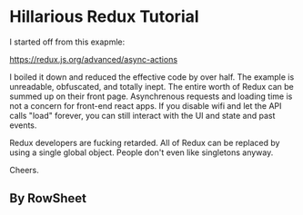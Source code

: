 # Hillarious Redux Tutorial

I started off from this exapmle:

https://redux.js.org/advanced/async-actions

I boiled it down and reduced the effective code by over half. The example is unreadable, obfuscated, and totally inept. The entire worth of Redux can be summed up on their front page. Asynchrenous requests and loading time is not a concern for front-end react apps. If you disable wifi and let the API calls "load" forever, you can still interact with the UI and state and past events.

Redux developers are fucking retarded. All of Redux can be replaced by using a single global object. People don't even like singletons anyway.

Cheers.

## By RowSheet
